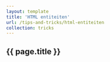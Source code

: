 ```yaml
---
layout: template
title: 'HTML entiteiten'
url: /tips-and-tricks/html-entiteiten
collection: tricks
---
```


## {{ page.title }}

